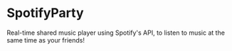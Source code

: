# SpotifyParty
Real-time shared music player using Spotify's API, to listen to music at the same time as your friends! 
